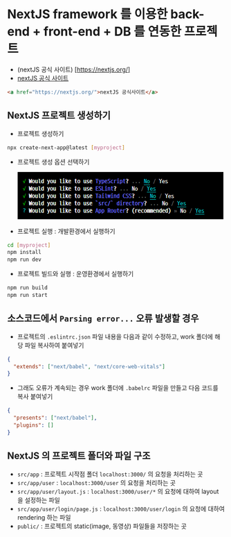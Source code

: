 # NextJS framework 를 이용한 back-end + front-end + DB 를 연동한 프로젝트

- (nextJS 공식 사이트) [https://nextjs.org/]
- [nextJS 공식 사이트](https://nextjs.org)

```html
<a href="https://nextjs.org/">nextJS 공식사이트</a>
```

## NextJS 프로젝트 생성하기

- 프로젝트 생성하기

```bash
npx create-next-app@latest [myproject]
```

- 프로젝트 생성 옵션 선택하기

  ![alt text](image.png)

- 프로젝트 실행 : 개발환경에서 실행하기

```bash
cd [myproject]
npm install
npm run dev
```

- 프로젝트 빌드와 실행 : 운영환경에서 실행하기

```bash
npm run build
npm run start
```

## 소스코드에서 `Parsing error...` 오류 발생할 경우

- 프로젝트의 `.eslintrc.json` 파일 내용을 다음과 같이 수정하고, work 폴더에 해당 파일 복사하여 붙여넣기

```json
{
  "extends": ["next/babel", "next/core-web-vitals"]
}
```

- 그래도 오류가 계속되는 경우 work 폴더에 `.babelrc` 파일을 만들고 다음 코드를 복사 붙여넣기

```json
{
  "presents": ["next/babel"],
  "plugins": []
}
```

## NextJS 의 프로젝트 폴더와 파일 구조

- `src/app` : 프로젝트 시작점 폴더 `localhost:3000/` 의 요청을 처리하는 곳
- `src/app/user` : `localhost:3000/user` 의 요청을 처리하는 곳
- `src/app/user/layout.js` : `localhost:3000/user/*` 의 요청에 대하여 layout 을 설정하는 파일
- `src/app/user/login/page.js` : `localhost:3000/user/login` 의 요청에 대하여 rendering 하는 파일
- `public/` : 프로젝트의 static(image, 동영상) 파일들을 저장하는 곳

